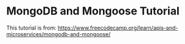 # MongoDB and Mongoose Tutorial

This tutorial is from: https://www.freecodecamp.org/learn/apis-and-microservices/mongodb-and-mongoose/
